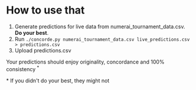 # How to use that

1. Generate predictions for live data from numerai_tournament_data.csv. **Do your best**.
2. Run `./concorde.py numerai_tournament_data.csv live_predictions.csv > predictions.csv`
3. Upload predictions.csv

Your predictions should enjoy originality, concordance and 100% consistency <sup>*</sup>

\* If you didn't do your best, they might not
